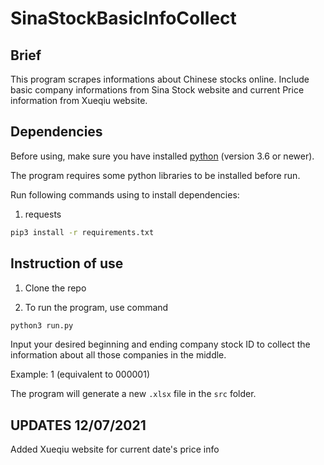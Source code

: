 # SinaStockBasicInfoCollect



## Brief

This program scrapes informations about Chinese stocks online.
Include basic company informations from Sina Stock website and current Price information from Xueqiu website.

## Dependencies

Before using, make sure you have installed [python](https://www.python.org/downloads/) (version 3.6 or newer).

The program requires some python libraries to be installed before run. 

Run following commands using to install dependencies:

1. requests
```sh
pip3 install -r requirements.txt
```
## Instruction of use

1. Clone the repo

2. To run the program, use command 
```sh
python3 run.py
```


Input your desired beginning and ending company stock ID to collect the information about all those companies in the middle. 

Example: 1 (equivalent to 000001)

The program will generate a new ```.xlsx``` file in the ```src``` folder.


## UPDATES 12/07/2021

Added Xueqiu website for current date's price info